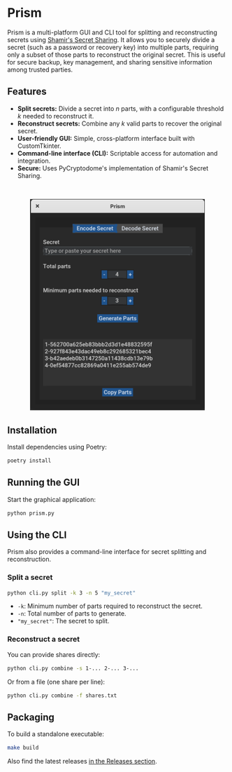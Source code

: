 # Prism

Prism is a multi-platform GUI and CLI tool for splitting and reconstructing secrets using [Shamir's Secret Sharing](https://en.wikipedia.org/wiki/Shamir%27s_secret_sharing). It allows you to securely divide a secret (such as a password or recovery key) into multiple parts, requiring only a subset of those parts to reconstruct the original secret. This is useful for secure backup, key management, and sharing sensitive information among trusted parties.

## Features

- **Split secrets:** Divide a secret into _n_ parts, with a configurable threshold _k_ needed to reconstruct it.
- **Reconstruct secrets:** Combine any _k_ valid parts to recover the original secret.
- **User-friendly GUI:** Simple, cross-platform interface built with CustomTkinter.
- **Command-line interface (CLI):** Scriptable access for automation and integration.
- **Secure:** Uses PyCryptodome's implementation of Shamir's Secret Sharing.

<br>
<p align="center">
    <img src="./screenshot.png" alt="Screenshot" width="400"/>
</p>

## Installation

Install dependencies using Poetry:

```bash
poetry install
```

## Running the GUI

Start the graphical application:

```bash
python prism.py
```

## Using the CLI

Prism also provides a command-line interface for secret splitting and reconstruction.

### Split a secret

```bash
python cli.py split -k 3 -n 5 "my_secret"
```
- `-k`: Minimum number of parts required to reconstruct the secret.
- `-n`: Total number of parts to generate.
- `"my_secret"`: The secret to split.

### Reconstruct a secret

You can provide shares directly:

```bash
python cli.py combine -s 1-... 2-... 3-...
```

Or from a file (one share per line):

```bash
python cli.py combine -f shares.txt
```

## Packaging

To build a standalone executable:

```bash
make build
```

Also find the latest releases [in the Releases section](https://github.com/dvilelaf/prism/releases).